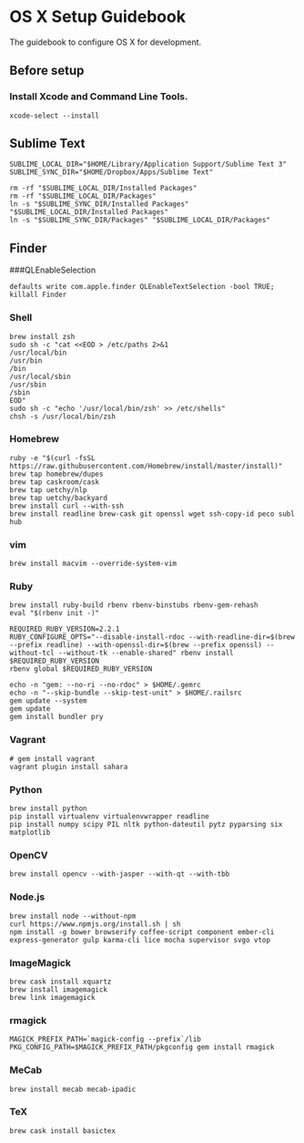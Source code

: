 # OS X Setup Guidebook

The guidebook to configure OS X for development.

## Before setup

### Install Xcode and Command Line Tools.

```console
xcode-select --install
```

## Sublime Text

```console
SUBLIME_LOCAL_DIR="$HOME/Library/Application Support/Sublime Text 3"
SUBLIME_SYNC_DIR="$HOME/Dropbox/Apps/Sublime Text"

rm -rf "$SUBLIME_LOCAL_DIR/Installed Packages"
rm -rf "$SUBLIME_LOCAL_DIR/Packages"
ln -s "$SUBLIME_SYNC_DIR/Installed Packages" "$SUBLIME_LOCAL_DIR/Installed Packages"
ln -s "$SUBLIME_SYNC_DIR/Packages" "$SUBLIME_LOCAL_DIR/Packages"
```

## Finder

###QLEnableSelection

```console
defaults write com.apple.finder QLEnableTextSelection -bool TRUE; killall Finder
```

### Shell

```console
brew install zsh
sudo sh -c "cat <<EOD > /etc/paths 2>&1
/usr/local/bin
/usr/bin
/bin
/usr/local/sbin
/usr/sbin
/sbin
EOD"
sudo sh -c "echo '/usr/local/bin/zsh' >> /etc/shells"
chsh -s /usr/local/bin/zsh
```

### Homebrew

```console
ruby -e "$(curl -fsSL https://raw.githubusercontent.com/Homebrew/install/master/install)"
brew tap homebrew/dupes
brew tap caskroom/cask
brew tap uetchy/nlp
brew tap uetchy/backyard
brew install curl --with-ssh
brew install readline brew-cask git openssl wget ssh-copy-id peco subl hub
```

### vim

```console
brew install macvim --override-system-vim
```

### Ruby

```console
brew install ruby-build rbenv rbenv-binstubs rbenv-gem-rehash
eval "$(rbenv init -)"

REQUIRED_RUBY_VERSION=2.2.1
RUBY_CONFIGURE_OPTS="--disable-install-rdoc --with-readline-dir=$(brew --prefix readline) --with-openssl-dir=$(brew --prefix openssl) --without-tcl --without-tk --enable-shared" rbenv install $REQUIRED_RUBY_VERSION
rbenv global $REQUIRED_RUBY_VERSION

echo -n "gem: --no-ri --no-rdoc" > $HOME/.gemrc
echo -n "--skip-bundle --skip-test-unit" > $HOME/.railsrc
gem update --system
gem update
gem install bundler pry
```

### Vagrant

```console
# gem install vagrant
vagrant plugin install sahara
```

### Python

```console
brew install python
pip install virtualenv virtualenvwrapper readline
pip install numpy scipy PIL nltk python-dateutil pytz pyparsing six matplotlib
```

### OpenCV

```console
brew install opencv --with-jasper --with-qt --with-tbb
```

### Node.js

```console
brew install node --without-npm
curl https://www.npmjs.org/install.sh | sh
npm install -g bower browserify coffee-script component ember-cli express-generator gulp karma-cli lice mocha supervisor svgo vtop
```

### ImageMagick

```console
brew cask install xquartz
brew install imagemagick
brew link imagemagick
```

### rmagick

```console
MAGICK_PREFIX_PATH=`magick-config --prefix`/lib
PKG_CONFIG_PATH=$MAGICK_PREFIX_PATH/pkgconfig gem install rmagick
```

### MeCab

```console
brew install mecab mecab-ipadic
```

### TeX ###
```console
brew cask install basictex
```
